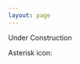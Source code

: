 ```yaml
---
layout: page
---
```


Under Construction

<p>Asterisk icon: <span class="glyphicon glyphicon-briefcase"></span></p>
